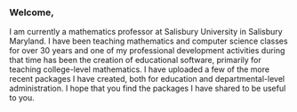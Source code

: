 ### Welcome,

I am currently a mathematics professor at Salisbury University in Salisbury Maryland.  I have been teaching mathematics and computer science classes for over 30 years and one of my professional development activities during that time has been the creation of educational software, primarily for teaching college-level mathematics.  I have uploaded a few of the more recent packages I have created, both for education and departmental-level administration.  I hope that you find the packages I have shared to be useful to you.
